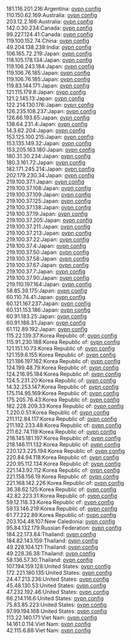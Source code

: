 181.116.201.216:Argentina: [ovpn config](vpn/181_116_201_216.ovpn)  
110.150.62.169:Australia: [ovpn config](vpn/110_150_62_169.ovpn)  
203.12.2.166:Australia: [ovpn config](vpn/203_12_2_166.ovpn)  
142.0.30.234:Canada: [ovpn config](vpn/142_0_30_234.ovpn)  
99.227.124.41:Canada: [ovpn config](vpn/99_227_124_41.ovpn)  
119.100.152.74:China: [ovpn config](vpn/119_100_152_74.ovpn)  
49.204.138.238:India: [ovpn config](vpn/49_204_138_238.ovpn)  
106.165.72.219:Japan: [ovpn config](vpn/106_165_72_219.ovpn)  
118.105.178.134:Japan: [ovpn config](vpn/118_105_178_134.ovpn)  
119.106.243.184:Japan: [ovpn config](vpn/119_106_243_184.ovpn)  
119.106.76.185:Japan: [ovpn config](vpn/119_106_76_185.ovpn)  
119.106.76.185:Japan: [ovpn config](vpn/119_106_76_185.ovpn)  
119.83.144.171:Japan: [ovpn config](vpn/119_83_144_171.ovpn)  
121.115.179.8:Japan: [ovpn config](vpn/121_115_179_8.ovpn)  
121.2.145.13:Japan: [ovpn config](vpn/121_2_145_13.ovpn)  
122.214.130.176:Japan: [ovpn config](vpn/122_214_130_176.ovpn)  
126.235.108.237:Japan: [ovpn config](vpn/126_235_108_237.ovpn)  
126.66.193.65:Japan: [ovpn config](vpn/126_66_193_65.ovpn)  
138.64.231.4:Japan: [ovpn config](vpn/138_64_231_4.ovpn)  
14.3.62.204:Japan: [ovpn config](vpn/14_3_62_204.ovpn)  
153.125.100.215:Japan: [ovpn config](vpn/153_125_100_215.ovpn)  
153.135.149.32:Japan: [ovpn config](vpn/153_135_149_32.ovpn)  
153.205.163.180:Japan: [ovpn config](vpn/153_205_163_180.ovpn)  
180.31.30.234:Japan: [ovpn config](vpn/180_31_30_234.ovpn)  
180.3.161.72:Japan: [ovpn config](vpn/180_3_161_72.ovpn)  
182.171.245.214:Japan: [ovpn config](vpn/182_171_245_214.ovpn)  
202.179.230.34:Japan: [ovpn config](vpn/202_179_230_34.ovpn)  
219.100.37.1:Japan: [ovpn config](vpn/219_100_37_1.ovpn)  
219.100.37.108:Japan: [ovpn config](vpn/219_100_37_108.ovpn)  
219.100.37.109:Japan: [ovpn config](vpn/219_100_37_109.ovpn)  
219.100.37.125:Japan: [ovpn config](vpn/219_100_37_125.ovpn)  
219.100.37.138:Japan: [ovpn config](vpn/219_100_37_138.ovpn)  
219.100.37.19:Japan: [ovpn config](vpn/219_100_37_19.ovpn)  
219.100.37.205:Japan: [ovpn config](vpn/219_100_37_205.ovpn)  
219.100.37.211:Japan: [ovpn config](vpn/219_100_37_211.ovpn)  
219.100.37.213:Japan: [ovpn config](vpn/219_100_37_213.ovpn)  
219.100.37.22:Japan: [ovpn config](vpn/219_100_37_22.ovpn)  
219.100.37.4:Japan: [ovpn config](vpn/219_100_37_4.ovpn)  
219.100.37.50:Japan: [ovpn config](vpn/219_100_37_50.ovpn)  
219.100.37.58:Japan: [ovpn config](vpn/219_100_37_58.ovpn)  
219.100.37.67:Japan: [ovpn config](vpn/219_100_37_67.ovpn)  
219.100.37.7:Japan: [ovpn config](vpn/219_100_37_7.ovpn)  
219.100.37.90:Japan: [ovpn config](vpn/219_100_37_90.ovpn)  
219.110.197.164:Japan: [ovpn config](vpn/219_110_197_164.ovpn)  
58.85.39.175:Japan: [ovpn config](vpn/58_85_39_175.ovpn)  
60.110.74.41:Japan: [ovpn config](vpn/60_110_74_41.ovpn)  
60.121.167.237:Japan: [ovpn config](vpn/60_121_167_237.ovpn)  
60.131.153.186:Japan: [ovpn config](vpn/60_131_153_186.ovpn)  
60.91.183.25:Japan: [ovpn config](vpn/60_91_183_25.ovpn)  
60.91.186.31:Japan: [ovpn config](vpn/60_91_186_31.ovpn)  
61.112.89.192:Japan: [ovpn config](vpn/61_112_89_192.ovpn)  
115.22.139.37:Korea Republic of: [ovpn config](vpn/115_22_139_37.ovpn)  
115.91.230.188:Korea Republic of: [ovpn config](vpn/115_91_230_188.ovpn)  
121.151.10.73:Korea Republic of: [ovpn config](vpn/121_151_10_73.ovpn)  
121.159.6.155:Korea Republic of: [ovpn config](vpn/121_159_6_155.ovpn)  
121.186.197.162:Korea Republic of: [ovpn config](vpn/121_186_197_162.ovpn)  
124.199.48.79:Korea Republic of: [ovpn config](vpn/124_199_48_79.ovpn)  
124.216.95.184:Korea Republic of: [ovpn config](vpn/124_216_95_184.ovpn)  
124.5.231.20:Korea Republic of: [ovpn config](vpn/124_5_231_20.ovpn)  
14.32.253.147:Korea Republic of: [ovpn config](vpn/14_32_253_147.ovpn)  
175.114.95.169:Korea Republic of: [ovpn config](vpn/175_114_95_169.ovpn)  
175.205.76.43:Korea Republic of: [ovpn config](vpn/175_205_76_43.ovpn)  
182.228.209.33:Korea Republic of: [ovpn config](vpn/182_228_209_33.ovpn)  
1.220.0.51:Korea Republic of: [ovpn config](vpn/1_220_0_51.ovpn)  
211.112.84.117:Korea Republic of: [ovpn config](vpn/211_112_84_117.ovpn)  
211.192.233.48:Korea Republic of: [ovpn config](vpn/211_192_233_48.ovpn)  
211.62.74.119:Korea Republic of: [ovpn config](vpn/211_62_74_119.ovpn)  
218.145.181.197:Korea Republic of: [ovpn config](vpn/218_145_181_197.ovpn)  
218.146.111.132:Korea Republic of: [ovpn config](vpn/218_146_111_132.ovpn)  
220.123.225.194:Korea Republic of: [ovpn config](vpn/220_123_225_194.ovpn)  
220.84.94.118:Korea Republic of: [ovpn config](vpn/220_84_94_118.ovpn)  
220.95.112.134:Korea Republic of: [ovpn config](vpn/220_95_112_134.ovpn)  
221.143.92.112:Korea Republic of: [ovpn config](vpn/221_143_92_112.ovpn)  
221.158.156.19:Korea Republic of: [ovpn config](vpn/221_158_156_19.ovpn)  
221.168.142.226:Korea Republic of: [ovpn config](vpn/221_168_142_226.ovpn)  
36.38.62.125:Korea Republic of: [ovpn config](vpn/36_38_62_125.ovpn)  
42.82.223.31:Korea Republic of: [ovpn config](vpn/42_82_223_31.ovpn)  
59.12.118.33:Korea Republic of: [ovpn config](vpn/59_12_118_33.ovpn)  
59.13.146.219:Korea Republic of: [ovpn config](vpn/59_13_146_219.ovpn)  
61.77.222.89:Korea Republic of: [ovpn config](vpn/61_77_222_89.ovpn)  
203.104.48.107:New Caledonia: [ovpn config](vpn/203_104_48_107.ovpn)  
95.84.132.179:Russian Federation: [ovpn config](vpn/95_84_132_179.ovpn)  
184.22.173.84:Thailand: [ovpn config](vpn/184_22_173_84.ovpn)  
184.82.143.159:Thailand: [ovpn config](vpn/184_82_143_159.ovpn)  
49.228.104.121:Thailand: [ovpn config](vpn/49_228_104_121.ovpn)  
49.228.36.38:Thailand: [ovpn config](vpn/49_228_36_38.ovpn)  
58.136.57.30:Thailand: [ovpn config](vpn/58_136_57_30.ovpn)  
107.194.159.128:United States: [ovpn config](vpn/107_194_159_128.ovpn)  
172.221.180.135:United States: [ovpn config](vpn/172_221_180_135.ovpn)  
24.47.213.236:United States: [ovpn config](vpn/24_47_213_236.ovpn)  
45.48.130.53:United States: [ovpn config](vpn/45_48_130_53.ovpn)  
47.232.192.46:United States: [ovpn config](vpn/47_232_192_46.ovpn)  
66.214.116.6:United States: [ovpn config](vpn/66_214_116_6.ovpn)  
75.83.85.223:United States: [ovpn config](vpn/75_83_85_223.ovpn)  
97.99.194.168:United States: [ovpn config](vpn/97_99_194_168.ovpn)  
113.22.140.171:Viet Nam: [ovpn config](vpn/113_22_140_171.ovpn)  
14.161.0.114:Viet Nam: [ovpn config](vpn/14_161_0_114.ovpn)  
42.115.6.88:Viet Nam: [ovpn config](vpn/42_115_6_88.ovpn)  
